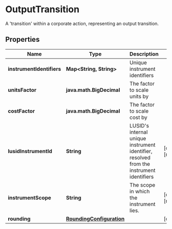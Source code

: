 

# OutputTransition

A 'transition' within a corporate action, representing an output transition.

## Properties

Name | Type | Description | Notes
------------ | ------------- | ------------- | -------------
**instrumentIdentifiers** | **Map&lt;String, String&gt;** | Unique instrument identifiers | 
**unitsFactor** | **java.math.BigDecimal** | The factor to scale units by | 
**costFactor** | **java.math.BigDecimal** | The factor to scale cost by | 
**lusidInstrumentId** | **String** | LUSID&#39;s internal unique instrument identifier, resolved from the instrument identifiers |  [optional] [readonly]
**instrumentScope** | **String** | The scope in which the instrument lies. |  [optional] [readonly]
**rounding** | [**RoundingConfiguration**](RoundingConfiguration.md) |  |  [optional]



